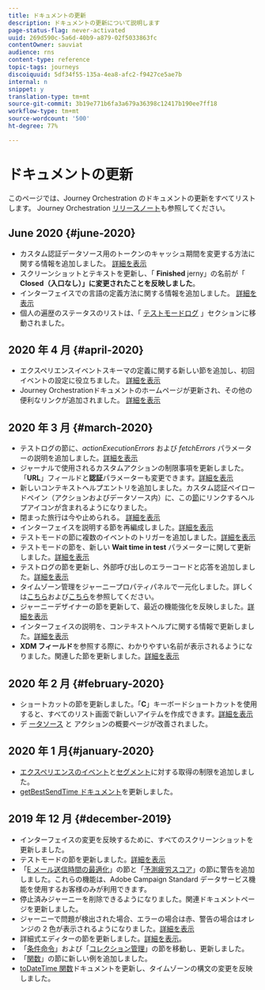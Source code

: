 ```yaml
---
title: ドキュメントの更新
description: ドキュメントの更新について説明します
page-status-flag: never-activated
uuid: 269d590c-5a6d-40b9-a879-02f5033863fc
contentOwner: sauviat
audience: rns
content-type: reference
topic-tags: journeys
discoiquuid: 5df34f55-135a-4ea8-afc2-f9427ce5ae7b
internal: n
snippet: y
translation-type: tm+mt
source-git-commit: 3b19e771b6fa3a679a36398c12417b190ee7ff18
workflow-type: tm+mt
source-wordcount: '500'
ht-degree: 77%

---
```



# ドキュメントの更新

このページでは、Journey Orchestration のドキュメントの更新をすべてリストします。
Journey Orchestration [リリースノート](../release-notes/release-notes.md)も参照してください。

## June 2020 {#june-2020}

* カスタム認証データソース用のトークンのキャッシュ期間を変更する方法に関する情報を追加しました。 [詳細を表示](../datasource/external-data-sources.md#section_wjp_nl5_nhb)
* スクリーンショットとテキストを更新し、「 **Finished** jerny」の名前が「 **Closed（入口なし）」に変更されたことを反映しました**。
* インターフェイスでの言語の定義方法に関する情報を追加しました。 [詳細を表示](../about/user-interface.md)
* 個人の遍歴のステータスのリストは、「 [テストモードログ](../building-journeys/testing-the-journey.md#viewing_logs) 」セクションに移動されました。

## 2020 年 4 月 {#april-2020}

* エクスペリエンスイベントスキーマの定義に関する新しい節を追加し、初回イベントの設定に役立ちました。 [詳細を表示](../event/experience-event-schema.md)
* Journey Orchestrationドキュメントのホームページが更新され、その他の便利なリンクが追加されました。 [詳細を表示](../../journey-orchestration-home.md)

## 2020 年 3 月 {#march-2020}

* テストログの節に、_actionExecutionErrors_ および _fetchErrors_ パラメーターの説明を追加しました。[詳細を表示](../building-journeys/testing-the-journey.md#viewing_logs)
* ジャーナルで使用されるカスタムアクションの制限事項を更新しました。「**URL**」フィールドと&#x200B;**認証**&#x200B;パラメーターも変更できます。[詳細を表示](../action/about-custom-action-configuration.md)
* 新しいコンテキストヘルプエントリを追加しました。カスタム認証ペイロードペイン（アクションおよびデータソース内）に、この[節](../datasource/external-data-sources.md#section_wjp_nl5_nhb)にリンクするヘルプアイコンが含まれるようになりました。
* 閉まった旅行は今や止められる。 [詳細を表示](../building-journeys/using-the-journey-designer.md)
* インターフェイスを説明する節を再編成しました。[詳細を表示](../about/user-interface.md)
* テストモードの節に複数のイベントのトリガーを追加しました。[詳細を表示](../building-journeys/testing-the-journey.md#firing_events)
* テストモードの節を、新しい **Wait time in test** パラメーターに関して更新しました。[詳細を表示](../building-journeys/testing-the-journey.md)
* テストログの節を更新し、外部呼び出しのエラーコードと応答を追加しました。[詳細を表示](../building-journeys/testing-the-journey.md#viewing_logs)
* タイムゾーン管理をジャーニープロパティパネルで一元化しました。詳しくは[こちら](../building-journeys/changing-properties.md#timezone)および[こちら](../building-journeys/timezone-management.md)を参照してください。
* ジャーニーデザイナーの節を更新して、最近の機能強化を反映しました。[詳細を表示](../building-journeys/using-the-journey-designer.md)
* インターフェイスの説明を、コンテキストヘルプに関する情報で更新しました。[詳細を表示](../about/user-interface.md#section_ksq_zr1_ffb)
* **XDM フィールド**&#x200B;を参照する際に、わかりやすい名前が表示されるようになりました。関連した節を更新しました。[詳細を表示](../about/user-interface.md#friendly-names-display)

## 2020 年 2 月 {#february-2020}

* ショートカットの節を更新しました。「**C**」キーボードショートカットを使用すると、すべてのリスト画面で新しいアイテムを作成できます。[詳細を表示](../about/user-interface.md#section_ksq_zr1_ffb)
* デ [ータソース](../datasource/about-data-sources.md) と [](../action/action.md) アクションの概要ページが改善されました。

## 2020 年 1 月{#january-2020}

* [エクスペリエンスのイベント](../datasource/adobe-experience-platform-data-source.md)と[セグメント](../functions/functioninsegment.md)に対する取得の制限を追加しました。
* [getBestSendTime ドキュメント](../functions/functiongetbestsendtime.md)を更新しました。

## 2019 年 12 月 {#december-2019}

* インターフェイスの変更を反映するために、すべてのスクリーンショットを更新しました。
* テストモードの節を更新しました。[詳細を表示](../building-journeys/testing-the-journey.md)
* 「[E メール送信時間の最適化](../building-journeys/wait-activity.md)」の節と「[予測疲労スコア](../usecase/leveraging-fatigue-scores.md)」の節に警告を追加しました。これらの機能は、Adobe Campaign Standard データサービス機能を使用するお客様のみが利用できます。
* 停止済みジャーニーを削除できるようになりました。関連ドキュメントページを更新しました。
* ジャーニーで問題が検出された場合、エラーの場合は赤、警告の場合はオレンジの 2 色が表示されるようになりました。[詳細を表示](../about/troubleshooting.md)
* 詳細式エディターの節を更新しました。[詳細を表示](../expression/expressionadvanced.md)。
* 「[条件命令](../expression/conditional-instruction.md)」および「[コレクション管理](../expression/collection-management-functions.md)」の節を移動し、更新しました。
* 「[関数](../expression/functions.md)」の節に新しい例を追加しました。
* [toDateTime 関数](../functions/functiontodatetime.md)ドキュメントを更新し、タイムゾーンの構文の変更を反映しました。
